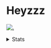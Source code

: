 # Heyzzz  

[![.](https://skillicons.dev/icons?i=js,java)](https://skillicons.dev)  

<details>
<summary>Stats</summary
<!--START_SECTION:waka-->

```txt
Rust         15 hrs 10 mins  ████████████████▒░░░░░░░░   65.28 %
JavaScript   6 hrs 12 mins   ██████▓░░░░░░░░░░░░░░░░░░   26.69 %
TOML         47 mins         █░░░░░░░░░░░░░░░░░░░░░░░░   03.41 %
JSON         43 mins         ▓░░░░░░░░░░░░░░░░░░░░░░░░   03.09 %
CSS          8 mins          ░░░░░░░░░░░░░░░░░░░░░░░░░   00.62 %
```

<!--END_SECTION:waka-->
</details>
